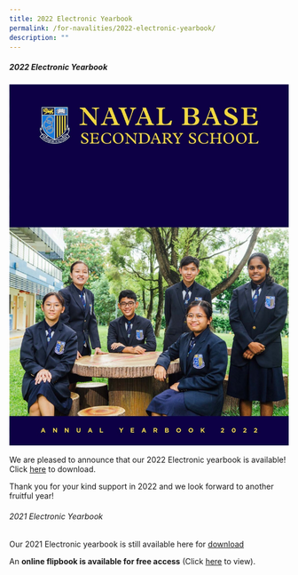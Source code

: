 ```yaml
---
title: 2022 Electronic Yearbook
permalink: /for-navalities/2022-electronic-yearbook/
description: ""
---
```


##### **2022 Electronic Yearbook**


![](/images/2022%20Yearbook%20cover_page.jpg)



We are pleased to announce that our 2022 Electronic yearbook is available! Click [here](https://drive.google.com/file/d/1oMme1aVfoWQJB46WRoOjKLUwdyrcSnz8/view?usp=share_link) to download.

Thank you for your kind support in 2022 and we look forward to another fruitful year! 



###### 2021 Electronic Yearbook

Our 2021 Electronic yearbook is still available here for [download](https://drive.google.com/file/d/1pTVt3NTkNFTpK7hEWye2_q_e11e-i_pL/view?usp=share_link)



<p>An&nbsp;<strong>online flipbook is available for free access</strong>&nbsp;(Click&nbsp;<a href="https://issuu.com/touche-design/docs/nbss_mag21_291121_n">here</a>&nbsp;to view).</p>